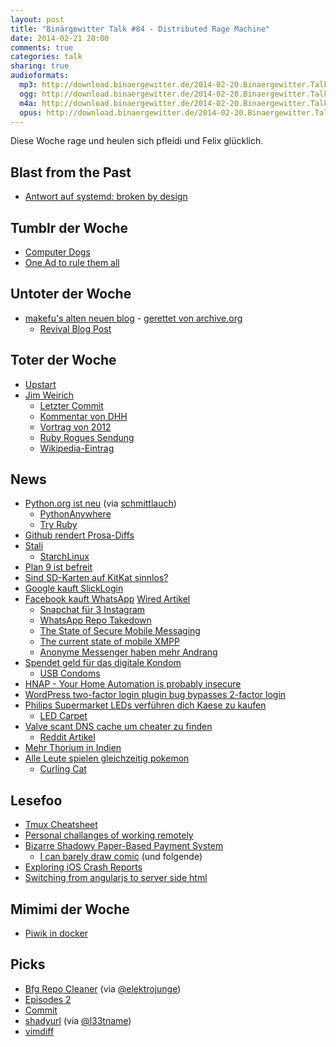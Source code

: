 ```yaml
---
layout: post
title: "Binärgewitter Talk #84 - Distributed Rage Machine"
date: 2014-02-21 20:00
comments: true
categories: talk
sharing: true
audioformats:
  mp3: http://download.binaergewitter.de/2014-02-20.Binaergewitter.Talk.84.mp3
  ogg: http://download.binaergewitter.de/2014-02-20.Binaergewitter.Talk.84.ogg
  m4a: http://download.binaergewitter.de/2014-02-20.Binaergewitter.Talk.84.m4a
  opus: http://download.binaergewitter.de/2014-02-20.Binaergewitter.Talk.84.opus
---
```

Diese Woche rage und heulen sich pfleidi und Felix glücklich.

## Blast from the Past

- [Antwort auf systemd: broken by design](https://tim.siosm.fr/blog/2014/02/10/ewontfix-ecouldfix-systemd)

## Tumblr der Woche

- [Computer Dogs](http://computerdogs.tumblr.com/)
- [One Ad to rule them all](http://oneadtorulethemall.tumblr.com/)

## Untoter der Woche

- [makefu's alten neuen blog](http://euer.krebsco.de/) - [gerettet von archive.org](https://web.archive.org/web/20120904064020/http://euer.krebsco.de/)
   - [Revival Blog Post](http://euer.krebsco.de/revive-this-blog.html)

## Toter der Woche

- [Upstart](http://www.markshuttleworth.com/archives/1316)
- [Jim Weirich](http://forum.ruby-portal.de/viewtopic.php?f=6&t=26390)
    * [Letzter Commit](https://github.com/jimweirich/wyriki/commit/d28fac7f18aeacb00d8ad3460a0a5a901617c2d4)
    * [Kommentar von DHH](https://twitter.com/dhh/status/436410949919313920)
    * [Vortrag von 2012](http://www.youtube.com/watch?v=FITJMJjASUs)
    * [Ruby Rogues Sendung](http://rubyrogues.com/rr-60-solid-with-jim-weirich/)
    * [Wikipedia-Eintrag](https://en.wikipedia.org/wiki/Jim_Weirich)

## News

- [Python.org ist neu](http://python.org/) (via [schmittlauch](https://twitter.com/schmittlauch/status/436455790430683136))
  * [PythonAnywhere](https://www.pythonanywhere.com/)
  * [Try Ruby](http://tryruby.org/)
- [Github rendert Prosa-Diffs](https://github.com/blog/1784-rendered-prose-diffs)
- [Stali](http://sta.li/)
  * [StarchLinux](http://starchlinux.org/)
- [Plan 9 ist befreit](http://beta.slashdot.org/story/198237)
- [Sind SD-Karten auf KitKat sinnlos?](https://plus.google.com/+TodLiebeck/posts/gjnmuaDM8sn)
- [Google kauft SlickLogin](http://www.geektime.com/2014/02/16/google-acquires-slicklogin/)
- [Facebook kauft WhatsApp](http://www.theverge.com/2014/2/19/5427332/facebook-is-buying-whatsapp) [Wired Artikel](http://www.wired.com/business/2014/02/facebook-whatsapp/)
    * [Snapchat für 3 Instagram](http://www.stern.de/digital/computer/snapchat-gruender-evan-spiegel-der-mann-der-drei-milliarden-dollar-ablehnte-2081872.html)
    * [WhatsApp Repo Takedown](https://github.com/github/dmca/blob/master/2014-02-12-WhatsApp.md)
    * [The State of Secure Mobile Messaging](http://missingm.co/2014/02/fighting-dishfire-the-state-of-mobile-cross-platform-encrypted-messaging/)
    * [The current state of mobile XMPP](http://fnanp.in-ulm.de/blog/2014/01/16/01-woes.html)
    * [Anonyme Messenger haben mehr Andrang](http://www.gulli.com/news/23354-anonymer-messaging-dienst-auf-erfolgskurs-2014-02-20)
- [Spendet geld für das digitale Kondom](http://www.indiegogo.com/projects/digital-condom)
   * [USB Condoms](http://www.usbcondoms.com/)
- [HNAP - Your Home Automation is probably insecure](https://isc.sans.edu/diary/More+on+HNAP+-+What+is+it%2C+How+to+Use+it%2C+How+to+Find+it/17648)
- [WordPress two-factor login plugin bug bypasses 2-factor login](https://www.duosecurity.com/blog/wordpress-multisite-vulnerability-in-two-factor-authentication)
- [Philips Supermarket LEDs verführen dich Kaese zu kaufen](http://www.wired.co.uk/news/archive/2014-02/17/philips-supermarket-leds)
    * [LED Carpet](http://www.wired.co.uk/news/archive/2013-11/20/philips-led-carpet/viewgallery/330563)
- [Valve scant DNS cache um cheater zu finden](http://arstechnica.com/gaming/2014/02/valve-dns-privacy-flap-exposes-the-murky-world-of-cheat-prevention/)
    * [Reddit Artikel](http://www.reddit.com/r/gaming/comments/1y70ej/valve_vac_and_trust/)
- [Mehr Thorium in Indien](http://www.gulli.com/news/23325-indien-plant-thorium-basiertes-nuklearkraftwerk-2014-02-17)
- [Alle Leute spielen gleichzeitig pokemon](http://arstechnica.com/gaming/2014/02/the-bizarre-mind-numbing-mesmerizing-beauty-of-twitch-plays-pokemon/)
    * [Curling Cat](http://img.pandawhale.com/103008-Olympic-Cat-Curling-gif-Purrli-FLv6.gif)

## Lesefoo

- [Tmux Cheatsheet](https://gist.github.com/henrik/1967800)
- [Personal challanges of working remotely](http://www.paperplanes.de/2014/2/14/personal-challenges-of-remote-work.html)
- [Bizarre Shadowy Paper-Based Payment System](http://ledracapital.com/blog/2014/2/17/bitcoin-series-19-bizarre-shadowy-paper-based-payment-system-being-rolled-out-worldwide)
    * [I can barely draw comic](http://www.icanbarelydraw.com/comic/2559) (und folgende)
- [Exploring iOS Crash Reports](https://www.plausible.coop/blog/?p=176)
- [Switching from angularjs to server side html](https://sourcegraph.com/blog/switching-from-angularjs-to-server-side-html)

## Mimimi der Woche

- [Piwik in docker](http://euer.krebsco.de/piwik-for-this-blog.html)

## Picks

- [Bfg Repo Cleaner](http://rtyley.github.io/bfg-repo-cleaner/) (via [@elektrojunge](https://twitter.com/elektrojunge))
- [Episodes 2](http://the-skylab.de/episodes/)
- [Commit](https://itunes.apple.com/de/app/commit/id473527073?l=en&mt=8)
- [shadyurl](http://www.shadyurl.com/) (via [@l33tname](https://twitter.com/l33tname))
- [vimdiff](http://vimdoc.sourceforge.net/htmldoc/diff.html)
